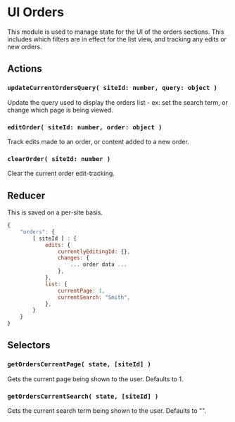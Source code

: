 UI Orders
=========

This module is used to manage state for the UI of the orders sections. This includes which filters are in effect for the list view, and tracking any edits or new orders.

## Actions

### `updateCurrentOrdersQuery( siteId: number, query: object )`

Update the query used to display the orders list - ex: set the search term, or change which page is being viewed.

### `editOrder( siteId: number, order: object )`

Track edits made to an order, or content added to a new order.

### `clearOrder( siteId: number )`

Clear the current order edit-tracking.

## Reducer

This is saved on a per-site basis. 

```js
{
	"orders": {
		[ siteId ] : {
			edits: {
				currentlyEditingId: {},
				changes: {
					... order data ...
				},
			},
			list: {
				currentPage: 1,
				currentSearch: "Smith",
			},
		}
	}
}
```

## Selectors

### `getOrdersCurrentPage( state, [siteId] )`

Gets the current page being shown to the user. Defaults to 1.

### `getOrdersCurrentSearch( state, [siteId] )`

Gets the current search term being shown to the user. Defaults to "".
